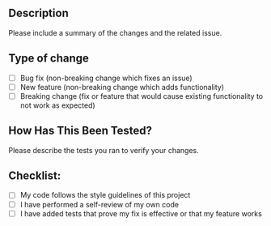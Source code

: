 ## Description
Please include a summary of the changes and the related issue.

## Type of change
- [ ] Bug fix (non-breaking change which fixes an issue)
- [ ] New feature (non-breaking change which adds functionality)
- [ ] Breaking change (fix or feature that would cause existing functionality to not work as expected)

## How Has This Been Tested?
Please describe the tests you ran to verify your changes.

## Checklist:
- [ ] My code follows the style guidelines of this project
- [ ] I have performed a self-review of my own code
- [ ] I have added tests that prove my fix is effective or that my feature works
